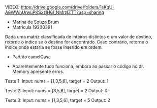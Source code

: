 VIDEO: https://drive.google.com/drive/folders/1sKqU-A8WWnUrwuPKSxzlH6l_NMrzIZTT?usp=sharing

- Marina de Souza Brum
- Matrícula 19200391

Dada uma matriz classificada de inteiros distintos e um valor de destino, retorne o índice se o destino for encontrado. 
Caso contrário, retorne o índice onde estaria se fosse inserido em ordem.

- Padrão camelCase

- Aparentemente tudo funciona, embora ao passar o código no dr. Memory apresente erros.

Teste 1: 
Input: nums = [1,3,5,6], target = 2
Output: 1

Teste 2:
Input: nums = [3,5,6], target = 2
Output: 0

Teste 3:
Input: nums = [1,3,5,6], target = 5
Output: 2
